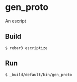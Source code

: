 gen_proto
=====

An escript

Build
-----

    $ rebar3 escriptize

Run
---

    $ _build/default/bin/gen_proto
